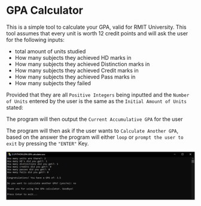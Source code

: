 # GPA Calculator

This is a simple tool to calculate your GPA, valid for RMIT University. This tool assumes that every unit is worth 12 credit points and will ask the user for the following inputs:

- total amount of units studied
- How many subjects they achieved HD marks in
- How many subjects they achieved Distinction marks in
- How many subjects they achieved Credit marks in
- How many subjects they achieved Pass marks in
- How many subjects they failed



Provided that they are all `Positive Integers` being inputted and the `Number of Units` entered by the user is the same as the `Initial Amount of Units` stated:


The program will then output the `Current Accumulative GPA` for the user

The program will then ask if the user wants to `Calculate Another GPA`, based on the answer the program will either `loop` or `prompt the user to exit` by pressing the `"ENTER"` Key.


 ![ALT](gpa_calculator.PNG)
